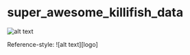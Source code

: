 # super_awesome_killifish_data

 
![alt text](https://media.giphy.com/media/l2SpQxB3L6GC848w0/giphy.gif "Logo Title Text 1")

Reference-style: 
![alt text][logo]

